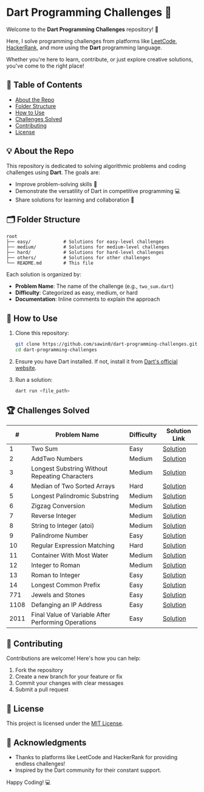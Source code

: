 # Dart Programming Challenges 🚀

Welcome to the **Dart Programming Challenges** repository! 🎉

Here, I solve programming challenges from platforms like [LeetCode](https://leetcode.com/), [HackerRank](https://www.hackerrank.com/), and more using the **Dart** programming language.

Whether you're here to learn, contribute, or just explore creative solutions, you've come to the right place!

## 📝 Table of Contents

* [About the Repo](#about-the-repo)
* [Folder Structure](#folder-structure)
* [How to Use](#how-to-use)
* [Challenges Solved](#challenges-solved)
* [Contributing](#contributing)
* [License](#license)

## 💡 About the Repo

This repository is dedicated to solving algorithmic problems and coding challenges using **Dart**. The goals are:

* Improve problem-solving skills 🧠
* Demonstrate the versatility of Dart in competitive programming 💻
* Share solutions for learning and collaboration 🤝

## 🗂️ Folder Structure

```plaintext
root
├── easy/            # Solutions for easy-level challenges
├── medium/          # Solutions for medium-level challenges
├── hard/            # Solutions for hard-level challenges
├── others/          # Solutions for other challenges
└── README.md        # This file
```

Each solution is organized by:

* **Problem Name**: The name of the challenge (e.g., `two_sum.dart`)
* **Difficulty**: Categorized as easy, medium, or hard
* **Documentation**: Inline comments to explain the approach

## 🚀 How to Use

1. Clone this repository:
   ```bash
   git clone https://github.com/sawin0/dart-programming-challenges.git
   cd dart-programming-challenges
   ```

2. Ensure you have Dart installed. If not, install it from [Dart's official website](https://dart.dev/get-dart).

3. Run a solution:
   ```bash
   dart run <file_path>
   ```

## 🏆 Challenges Solved

| # | Problem Name | Difficulty | Solution Link |
|----|--------------|------------|---------------|
| 1 | Two Sum | Easy | [Solution](easy/two_sum.dart) |
| 2 | AddTwo Numbers | Medium | [Solution](easy/two_sum.dart) |
| 3 | Longest Substring Without Repeating Characters | Medium | [Solution](medium/longest_substring_without_repeating.dart) |
| 4 | Median of Two Sorted Arrays | Hard | [Solution](hard/median_of_two_sorted_arrays.dart) |
| 5 | Longest Palindromic Substring | Medium | [Solution](medium/longest_palindromic_substring.dart) |
| 6 | Zigzag Conversion | Medium | [Solution](medium/zigzag_conversion.dart) |
| 7 | Reverse Integer | Medium | [Solution](medium/reverse_integer.dart) |
| 8 | String to Integer (atoi) | Medium | [Solution](medium/string_to_integer_(atoi).dart) |
| 9 | Palindrome Number | Easy | [Solution](medium/palindrome_number.dart) |
| 10 | Regular Expression Matching | Hard | [Solution](hard/regular_expression_matching.dart) |
| 11 | Container With Most Water | Medium | [Solution](medium/container_with_most_water.dart) |
| 12 | Integer to Roman | Medium | [Solution](medium/integer_to_roman.dart) |
| 13 | Roman to Integer | Easy | [Solution](medium/roman_to_integer.dart) |
| 14 | Longest Common Prefix | Easy | [Solution](easy/longest_common_prefix.dart) |
| 771 | Jewels and Stones | Easy | [Solution](hard/jewels_and_stones.dart) |
| 1108 | Defanging an IP Address | Easy | [Solution](medium/defanging_ip_address.dart) |
| 2011 | Final Value of Variable After Performing Operations | Easy | [Solution](medium/final_value_after_operation.dart) |



## 🤝 Contributing

Contributions are welcome! Here's how you can help:

1. Fork the repository
2. Create a new branch for your feature or fix
3. Commit your changes with clear messages
4. Submit a pull request

## 📜 License

This project is licensed under the [MIT License](LICENSE).

## 🌟 Acknowledgments

* Thanks to platforms like LeetCode and HackerRank for providing endless challenges!
* Inspired by the Dart community for their constant support.

Happy Coding! 💻

